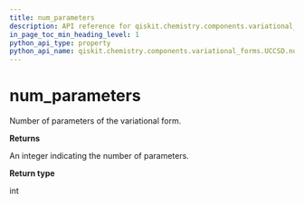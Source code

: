 ```yaml
---
title: num_parameters
description: API reference for qiskit.chemistry.components.variational_forms.UCCSD.num_parameters
in_page_toc_min_heading_level: 1
python_api_type: property
python_api_name: qiskit.chemistry.components.variational_forms.UCCSD.num_parameters
---
```


# num\_parameters

Number of parameters of the variational form.

**Returns**

An integer indicating the number of parameters.

**Return type**

int

